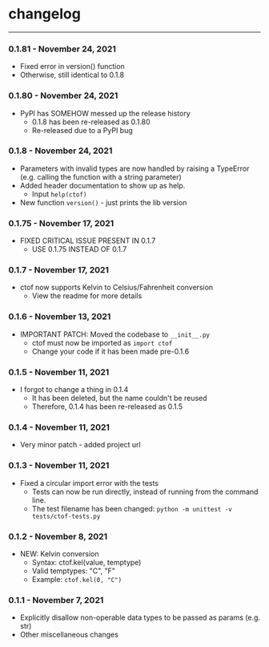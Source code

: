 # changelog
***

### 0.1.81 - November 24, 2021
* Fixed error in version() function
* Otherwise, still identical to 0.1.8

### 0.1.80 - November 24, 2021
* PyPI has SOMEHOW messed up the release history
    * 0.1.8 has been re-released as 0.1.80
    * Re-released due to a PyPI bug


### 0.1.8 - November 24, 2021
* Parameters with invalid types are now handled by
  raising a TypeError (e.g. calling the function with
  a string parameter)
* Added header documentation to show up as help.
     * Input `help(ctof)`
* New function `version()` - just prints the lib version

### 0.1.75 - November 17, 2021
* FIXED CRITICAL ISSUE PRESENT IN 0.1.7
    * USE 0.1.75 INSTEAD OF 0.1.7

### 0.1.7 - November 17, 2021
* ctof now supports Kelvin to Celsius/Fahrenheit conversion
    * View the readme for more details

### 0.1.6 - November 13, 2021
* IMPORTANT PATCH: Moved the codebase to `__init__.py`
    * ctof must now be imported as `import ctof`
	* Change your code if it has been made pre-0.1.6

### 0.1.5 - November 11, 2021
* I forgot to change a thing in 0.1.4
    * It has been deleted, but the name couldn't be reused
    * Therefore, 0.1.4 has been re-released as 0.1.5

### 0.1.4 - November 11, 2021
* Very minor patch - added project url

### 0.1.3 - November 11, 2021
* Fixed a circular import error with the tests
    * Tests can now be run directly, instead of running from the command line.
    * The test filename has been changed: `python -m unittest -v tests/ctof-tests.py`

### 0.1.2 - November 8, 2021
* NEW: Kelvin conversion
    * Syntax: ctof.kel(value, temptype)
    * Valid temptypes: "C", "F"
    * Example: `ctof.kel(0, "C")`

### 0.1.1 - November 7, 2021
* Explicitly disallow non-operable data types to be passed as params (e.g. str)
* Other miscellaneous changes

